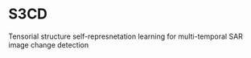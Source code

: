 # S3CD
Tensorial structure self-represnetation learning for multi-temporal SAR image change detection
